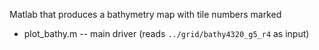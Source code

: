 Matlab that produces a bathymetry map with tile numbers marked

* plot_bathy.m -- main driver (reads ```../grid/bathy4320_g5_r4``` as input)
